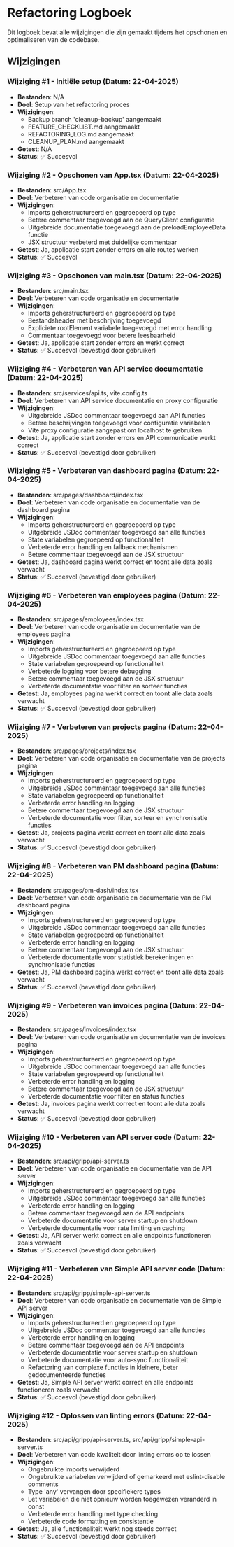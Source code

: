 # Refactoring Logboek

Dit logboek bevat alle wijzigingen die zijn gemaakt tijdens het opschonen en optimaliseren van de codebase.

## Wijzigingen

### Wijziging #1 - Initiële setup (Datum: 22-04-2025)
- **Bestanden**: N/A
- **Doel**: Setup van het refactoring proces
- **Wijzigingen**:
  - Backup branch 'cleanup-backup' aangemaakt
  - FEATURE_CHECKLIST.md aangemaakt
  - REFACTORING_LOG.md aangemaakt
  - CLEANUP_PLAN.md aangemaakt
- **Getest**: N/A
- **Status**: ✅ Succesvol

### Wijziging #2 - Opschonen van App.tsx (Datum: 22-04-2025)
- **Bestanden**: src/App.tsx
- **Doel**: Verbeteren van code organisatie en documentatie
- **Wijzigingen**:
  - Imports geherstructureerd en gegroepeerd op type
  - Betere commentaar toegevoegd aan de QueryClient configuratie
  - Uitgebreide documentatie toegevoegd aan de preloadEmployeeData functie
  - JSX structuur verbeterd met duidelijke commentaar
- **Getest**: Ja, applicatie start zonder errors en alle routes werken
- **Status**: ✅ Succesvol

### Wijziging #3 - Opschonen van main.tsx (Datum: 22-04-2025)
- **Bestanden**: src/main.tsx
- **Doel**: Verbeteren van code organisatie en documentatie
- **Wijzigingen**:
  - Imports geherstructureerd en gegroepeerd op type
  - Bestandsheader met beschrijving toegevoegd
  - Expliciete rootElement variabele toegevoegd met error handling
  - Commentaar toegevoegd voor betere leesbaarheid
- **Getest**: Ja, applicatie start zonder errors en werkt correct
- **Status**: ✅ Succesvol (bevestigd door gebruiker)

### Wijziging #4 - Verbeteren van API service documentatie (Datum: 22-04-2025)
- **Bestanden**: src/services/api.ts, vite.config.ts
- **Doel**: Verbeteren van API service documentatie en proxy configuratie
- **Wijzigingen**:
  - Uitgebreide JSDoc commentaar toegevoegd aan API functies
  - Betere beschrijvingen toegevoegd voor configuratie variabelen
  - Vite proxy configuratie aangepast om localhost te gebruiken
- **Getest**: Ja, applicatie start zonder errors en API communicatie werkt correct
- **Status**: ✅ Succesvol (bevestigd door gebruiker)

### Wijziging #5 - Verbeteren van dashboard pagina (Datum: 22-04-2025)
- **Bestanden**: src/pages/dashboard/index.tsx
- **Doel**: Verbeteren van code organisatie en documentatie van de dashboard pagina
- **Wijzigingen**:
  - Imports geherstructureerd en gegroepeerd op type
  - Uitgebreide JSDoc commentaar toegevoegd aan alle functies
  - State variabelen gegroepeerd op functionaliteit
  - Verbeterde error handling en fallback mechanismen
  - Betere commentaar toegevoegd aan de JSX structuur
- **Getest**: Ja, dashboard pagina werkt correct en toont alle data zoals verwacht
- **Status**: ✅ Succesvol (bevestigd door gebruiker)

### Wijziging #6 - Verbeteren van employees pagina (Datum: 22-04-2025)
- **Bestanden**: src/pages/employees/index.tsx
- **Doel**: Verbeteren van code organisatie en documentatie van de employees pagina
- **Wijzigingen**:
  - Imports geherstructureerd en gegroepeerd op type
  - Uitgebreide JSDoc commentaar toegevoegd aan alle functies
  - State variabelen gegroepeerd op functionaliteit
  - Verbeterde logging voor betere debugging
  - Betere commentaar toegevoegd aan de JSX structuur
  - Verbeterde documentatie voor filter en sorteer functies
- **Getest**: Ja, employees pagina werkt correct en toont alle data zoals verwacht
- **Status**: ✅ Succesvol (bevestigd door gebruiker)

### Wijziging #7 - Verbeteren van projects pagina (Datum: 22-04-2025)
- **Bestanden**: src/pages/projects/index.tsx
- **Doel**: Verbeteren van code organisatie en documentatie van de projects pagina
- **Wijzigingen**:
  - Imports geherstructureerd en gegroepeerd op type
  - Uitgebreide JSDoc commentaar toegevoegd aan alle functies
  - State variabelen gegroepeerd op functionaliteit
  - Verbeterde error handling en logging
  - Betere commentaar toegevoegd aan de JSX structuur
  - Verbeterde documentatie voor filter, sorteer en synchronisatie functies
- **Getest**: Ja, projects pagina werkt correct en toont alle data zoals verwacht
- **Status**: ✅ Succesvol (bevestigd door gebruiker)

### Wijziging #8 - Verbeteren van PM dashboard pagina (Datum: 22-04-2025)
- **Bestanden**: src/pages/pm-dash/index.tsx
- **Doel**: Verbeteren van code organisatie en documentatie van de PM dashboard pagina
- **Wijzigingen**:
  - Imports geherstructureerd en gegroepeerd op type
  - Uitgebreide JSDoc commentaar toegevoegd aan alle functies
  - State variabelen gegroepeerd op functionaliteit
  - Verbeterde error handling en logging
  - Betere commentaar toegevoegd aan de JSX structuur
  - Verbeterde documentatie voor statistiek berekeningen en synchronisatie functies
- **Getest**: Ja, PM dashboard pagina werkt correct en toont alle data zoals verwacht
- **Status**: ✅ Succesvol (bevestigd door gebruiker)

### Wijziging #9 - Verbeteren van invoices pagina (Datum: 22-04-2025)
- **Bestanden**: src/pages/invoices/index.tsx
- **Doel**: Verbeteren van code organisatie en documentatie van de invoices pagina
- **Wijzigingen**:
  - Imports geherstructureerd en gegroepeerd op type
  - Uitgebreide JSDoc commentaar toegevoegd aan alle functies
  - State variabelen gegroepeerd op functionaliteit
  - Verbeterde error handling en logging
  - Betere commentaar toegevoegd aan de JSX structuur
  - Verbeterde documentatie voor filter en status functies
- **Getest**: Ja, invoices pagina werkt correct en toont alle data zoals verwacht
- **Status**: ✅ Succesvol (bevestigd door gebruiker)

### Wijziging #10 - Verbeteren van API server code (Datum: 22-04-2025)
- **Bestanden**: src/api/gripp/api-server.ts
- **Doel**: Verbeteren van code organisatie en documentatie van de API server
- **Wijzigingen**:
  - Imports geherstructureerd en gegroepeerd op type
  - Uitgebreide JSDoc commentaar toegevoegd aan alle functies
  - Verbeterde error handling en logging
  - Betere commentaar toegevoegd aan de API endpoints
  - Verbeterde documentatie voor server startup en shutdown
  - Verbeterde documentatie voor rate limiting en caching
- **Getest**: Ja, API server werkt correct en alle endpoints functioneren zoals verwacht
- **Status**: ✅ Succesvol (bevestigd door gebruiker)

### Wijziging #11 - Verbeteren van Simple API server code (Datum: 22-04-2025)
- **Bestanden**: src/api/gripp/simple-api-server.ts
- **Doel**: Verbeteren van code organisatie en documentatie van de Simple API server
- **Wijzigingen**:
  - Imports geherstructureerd en gegroepeerd op type
  - Uitgebreide JSDoc commentaar toegevoegd aan alle functies
  - Verbeterde error handling en logging
  - Betere commentaar toegevoegd aan de API endpoints
  - Verbeterde documentatie voor server startup en shutdown
  - Verbeterde documentatie voor auto-sync functionaliteit
  - Refactoring van complexe functies in kleinere, beter gedocumenteerde functies
- **Getest**: Ja, Simple API server werkt correct en alle endpoints functioneren zoals verwacht
- **Status**: ✅ Succesvol (bevestigd door gebruiker)

### Wijziging #12 - Oplossen van linting errors (Datum: 22-04-2025)
- **Bestanden**: src/api/gripp/api-server.ts, src/api/gripp/simple-api-server.ts
- **Doel**: Verbeteren van code kwaliteit door linting errors op te lossen
- **Wijzigingen**:
  - Ongebruikte imports verwijderd
  - Ongebruikte variabelen verwijderd of gemarkeerd met eslint-disable comments
  - Type 'any' vervangen door specifiekere types
  - Let variabelen die niet opnieuw worden toegewezen veranderd in const
  - Verbeterde error handling met type checking
  - Verbeterde code formatting en consistentie
- **Getest**: Ja, alle functionaliteit werkt nog steeds correct
- **Status**: ✅ Succesvol (bevestigd door gebruiker)

